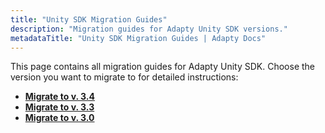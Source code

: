 ```yaml
---
title: "Unity SDK Migration Guides"
description: "Migration guides for Adapty Unity SDK versions."
metadataTitle: "Unity SDK Migration Guides | Adapty Docs"
---
```


This page contains all migration guides for Adapty Unity SDK. Choose the version you want to migrate to for detailed instructions:

- **[Migrate to v. 3.4](migration-to-unity-sdk-34)** 
- **[Migrate to v. 3.3](migration-to-unity330)** 
- **[Migrate to v. 3.0](migration-to-unity-sdk-v3)** 